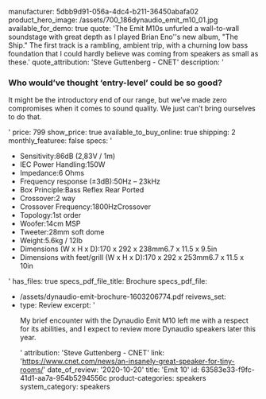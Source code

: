 manufacturer: 5dbb9d91-056a-4dc4-b211-36450abafa02
product_hero_image: /assets/700_186dynaudio_emit_m10_01.jpg
available_for_demo: true
quote: 'The Emit M10s unfurled a wall-to-wall soundstage with great depth as I played Brian Eno''s new album, "The Ship." The first track is a rambling, ambient trip, with a churning low bass foundation that I could hardly believe was coming from speakers as small as these.'
quote_attribution: 'Steve Guttenberg - CNET'
description: '<h3>Who would’ve thought ‘entry-level’ could be so good?</h3><p>It might be the introductory end of our range, but we’ve made zero compromises when it comes to sound quality. We just can’t bring ourselves to do that.</p>'
price: 799
show_price: true
available_to_buy_online: true
shipping: 2
monthly_featuree: false
specs: '<ul><li>Sensitivity:86dB (2,83V / 1m)</li><li>IEC Power Handling:150W</li><li>Impedance:6 Ohms</li><li>Frequency response (±3dB):50Hz – 23kHz</li><li>Box Principle:Bass Reflex Rear Ported</li><li>Crossover:2 way</li><li>Crossover Frequency:1800HzCrossover&nbsp;</li><li>Topology:1st order</li><li>Woofer:14cm MSP</li><li>Tweeter:28mm soft dome</li><li>Weight:5.6kg / 12lb</li><li>Dimensions (W x H x D):170 x 292 x 238mm6.7 x 11.5 x 9.5in</li><li>Dimensions with feet/grill (W x H x D):170 x 292 x 253mm6.7 x 11.5 x 10in</li></ul>'
has_files: true
specs_pdf_file_title: Brochure
specs_pdf_file:
  - /assets/dynaudio-emit-brochure-1603206774.pdf
reivews_set:
  -
    type: Review
    excerpt: '<p>My brief encounter with the Dynaudio Emit M10 left me with a respect for its abilities, and I expect to review more Dynaudio speakers later this year.</p>'
    attribution: 'Steve Guttenberg - CNET'
    link: 'https://www.cnet.com/news/an-insanely-great-speaker-for-tiny-rooms/'
    date_of_review: '2020-10-20'
title: 'Emit 10'
id: 63583e33-f9fc-41d1-aa7a-954b5294556c
product-categories: speakers
system_category: speakers
